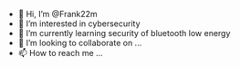 - 👋 Hi, I’m @Frank22m
- 👀 I’m interested in cybersecurity
- 🌱 I’m currently learning security of bluetooth low energy
- 💞️ I’m looking to collaborate on ...
- 📫 How to reach me ...

<!---
Frank22m/Frank22m is a ✨ special ✨ repository because its `README.md` (this file) appears on your GitHub profile.
You can click the Preview link to take a look at your changes.
--->
